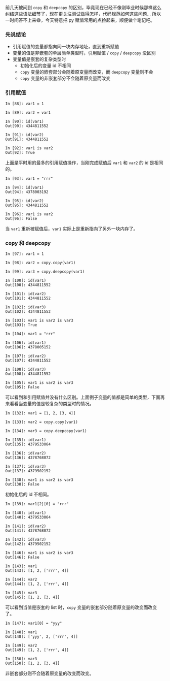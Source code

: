 前几天被问到 `copy` 和 `deepcopy` 的区别，毕竟现在已经不像刚毕业时候那样这么纠结这些语法细节了，现在更关注测试做得怎样，代码规范如何这些问题... 所以一时间答不上来😅，今天特意把 py 赋值常用的点捡起来，顺便做个笔记吧。

### 先说结论

- 引用赋值的变量都指向同一块内存地址，直到重新赋值
- 变量的值是非嵌套的单层简单类型时，引用赋值 / `copy` / `deepcopy` 没区别
- 变量值是嵌套的复杂类型时
  - 初始化后的变量 id 不相同
  - `copy` 变量的嵌套部分会随着原变量而改变，而 `deepcopy` 变量则不会
  - `copy` 变量的非嵌套部分不会随着原变量而改变

### 引用赋值

```
In [88]: var1 = 1

In [89]: var2 = var1

In [90]: id(var1)
Out[90]: 4344811552

In [91]: id(var2)
Out[91]: 4344811552

In [92]: var1 is var2
Out[92]: True
```

上面是平时用的最多的引用赋值操作，当刚完成赋值后 `var1` 和 `var2` 的 id 是相同的。

```
In [93]: var1 = "rrr"

In [94]: id(var1)
Out[94]: 4378003192

In [95]: id(var2)
Out[95]: 4344811552

In [96]: var1 is var2
Out[96]: False
```

当 `var1` 重新被赋值后，`var1` 实际上是重新指向了另外一块内存了。

### copy 和 deepcopy

```
In [97]: var1 = 1

In [98]: var2 = copy.copy(var1)

In [99]: var3 = copy.deepcopy(var1)

In [100]: id(var1)
Out[100]: 4344811552

In [101]: id(var2)
Out[101]: 4344811552

In [102]: id(var3)
Out[102]: 4344811552

In [103]: var1 is var2 is var3
Out[103]: True
```

```
In [104]: var1 = "rrr"

In [106]: id(var1)
Out[106]: 4378005152

In [107]: id(var2)
Out[107]: 4344811552

In [108]: id(var3)
Out[108]: 4344811552

In [105]: var1 is var2 is var3
Out[105]: False
```

可以看到和引用赋值并没有什么区别。上面例子变量的值都是简单的类型，下面再来看看当变量的值是较复杂的类型时的情况。

```
In [132]: var1 = [1, 2, [3, 4]]

In [133]: var2 = copy.copy(var1)

In [134]: var3 = copy.deepcopy(var1)

In [135]: id(var1)
Out[135]: 4379533064

In [136]: id(var2)
Out[136]: 4378768072

In [137]: id(var3)
Out[137]: 4379502152

In [138]: var1 is var2 is var3
Out[138]: False
```

初始化后的 id 不相同。

```
In [139]: var1[2][0] = "rrr"

In [140]: id(var1)
Out[140]: 4379533064

In [141]: id(var2)
Out[141]: 4378768072

In [142]: id(var3)
Out[142]: 4379502152

In [146]: var1 is var2 is var3
Out[146]: False

In [143]: var1
Out[143]: [1, 2, ['rrr', 4]]

In [144]: var2
Out[144]: [1, 2, ['rrr', 4]]

In [145]: var3
Out[145]: [1, 2, [3, 4]]
```

可以看到当值是嵌套的 list 时，`copy` 变量的嵌套部分随着原变量的改变而改变了。

```
In [147]: var1[0] = "yyy"

In [148]: var1
Out[148]: ['yyy', 2, ['rrr', 4]]

In [149]: var2
Out[149]: [1, 2, ['rrr', 4]]

In [150]: var3
Out[150]: [1, 2, [3, 4]]
```

非嵌套部分则不会随着原变量的改变而改变。

